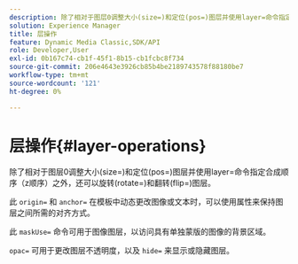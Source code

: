 ```yaml
---
description: 除了相对于图层0调整大小(size=)和定位(pos=)图层并使用layer=命令指定合成顺序（z顺序）之外，还可以旋转(rotate=)和翻转(flip=)图层。
solution: Experience Manager
title: 层操作
feature: Dynamic Media Classic,SDK/API
role: Developer,User
exl-id: 0b167c74-cb1f-45f1-8b15-cb1fcbc8f734
source-git-commit: 206e4643e3926cb85b4be2189743578f88180be7
workflow-type: tm+mt
source-wordcount: '121'
ht-degree: 0%

---
```


# 层操作{#layer-operations}

除了相对于图层0调整大小(size=)和定位(pos=)图层并使用layer=命令指定合成顺序（z顺序）之外，还可以旋转(rotate=)和翻转(flip=)图层。

此 `origin=` 和 `anchor=` 在模板中动态更改图像或文本时，可以使用属性来保持图层之间所需的对齐方式。

此 `maskUse=` 命令可用于图像图层，以访问具有单独蒙版的图像的背景区域。

`opac=` 可用于更改图层不透明度，以及 `hide=` 来显示或隐藏图层。
